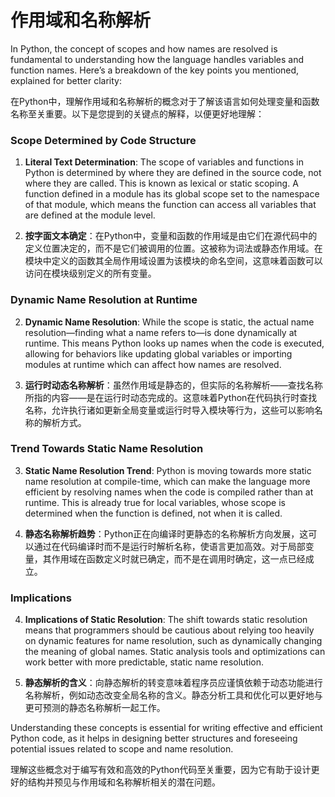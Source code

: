 # 作用域和名称解析
In Python, the concept of scopes and how names are resolved is fundamental to understanding how the language handles variables and function names. Here’s a breakdown of the key points you mentioned, explained for better clarity:

在Python中，理解作用域和名称解析的概念对于了解该语言如何处理变量和函数名称至关重要。以下是您提到的关键点的解释，以便更好地理解：

### Scope Determined by Code Structure

1. **Literal Text Determination**: The scope of variables and functions in Python is determined by where they are defined in the source code, not where they are called. This is known as lexical or static scoping. A function defined in a module has its global scope set to the namespace of that module, which means the function can access all variables that are defined at the module level.

1. **按字面文本确定**：在Python中，变量和函数的作用域是由它们在源代码中的定义位置决定的，而不是它们被调用的位置。这被称为词法或静态作用域。在模块中定义的函数其全局作用域设置为该模块的命名空间，这意味着函数可以访问在模块级别定义的所有变量。

### Dynamic Name Resolution at Runtime

2. **Dynamic Name Resolution**: While the scope is static, the actual name resolution—finding what a name refers to—is done dynamically at runtime. This means Python looks up names when the code is executed, allowing for behaviors like updating global variables or importing modules at runtime which can affect how names are resolved.

2. **运行时动态名称解析**：虽然作用域是静态的，但实际的名称解析——查找名称所指的内容——是在运行时动态完成的。这意味着Python在代码执行时查找名称，允许执行诸如更新全局变量或运行时导入模块等行为，这些可以影响名称的解析方式。

### Trend Towards Static Name Resolution

3. **Static Name Resolution Trend**: Python is moving towards more static name resolution at compile-time, which can make the language more efficient by resolving names when the code is compiled rather than at runtime. This is already true for local variables, whose scope is determined when the function is defined, not when it is called.

3. **静态名称解析趋势**：Python正在向编译时更静态的名称解析方向发展，这可以通过在代码编译时而不是运行时解析名称，使语言更加高效。对于局部变量，其作用域在函数定义时就已确定，而不是在调用时确定，这一点已经成立。

### Implications

4. **Implications of Static Resolution**: The shift towards static resolution means that programmers should be cautious about relying too heavily on dynamic features for name resolution, such as dynamically changing the meaning of global names. Static analysis tools and optimizations can work better with more predictable, static name resolution.

4. **静态解析的含义**：向静态解析的转变意味着程序员应谨慎依赖于动态功能进行名称解析，例如动态改变全局名称的含义。静态分析工具和优化可以更好地与更可预测的静态名称解析一起工作。

Understanding these concepts is essential for writing effective and efficient Python code, as it helps in designing better structures and foreseeing potential issues related to scope and name resolution.

理解这些概念对于编写有效和高效的Python代码至关重要，因为它有助于设计更好的结构并预见与作用域和名称解析相关的潜在问题。
